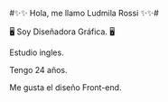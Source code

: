#✨✨ Hola, me llamo Ludmila Rossi ✨✨#

🖥️ Soy Diseñadora Gráfica. 🖥️

Estudio ingles.

Tengo 24 años.

Me gusta el diseño Front-end.


